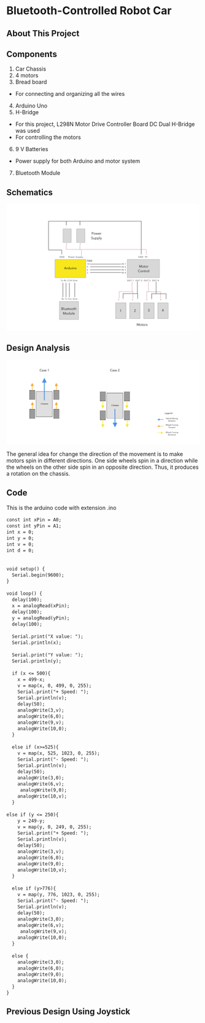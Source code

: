# Bluetooth-Controlled Robot Car

## About This Project

## Components
1. Car Chassis
2. 4 motors
3. Bread board
  * For connecting and organizing all the wires
4. Arduino Uno
5. H-Bridge
  * For this project, L298N Motor Drive Controller Board DC Dual
H-Bridge was used
  * For controlling the motors
6. 9 V Batteries
  * Power supply for both Arduino and motor system
7. Bluetooth Module

## Schematics
![optional caption text](scheme/bluetooth.jpg)

## Design Analysis
![optional caption text](scheme/mechanics1.jpg)

The general idea for change the direction of the movement is to make motors spin in different directions. One side wheels spin in a direction while the wheels on the other side spin in an opposite direction. Thus, it produces a rotation on the chassis.



## Code
This is the arduino code with extension .ino
```
const int xPin = A0;
const int yPin = A1;
int x = 0;
int y = 0;
int v = 0;
int d = 0;


void setup() {
  Serial.begin(9600);
}

void loop() {
  delay(100);
  x = analogRead(xPin);
  delay(100);
  y = analogRead(yPin);
  delay(100);

  Serial.print("X value: ");
  Serial.println(x);

  Serial.print("Y value: ");
  Serial.println(y);

  if (x <= 500){
    x = 499-x;
    v = map(x, 0, 499, 0, 255);
    Serial.print("+ Speed: ");
    Serial.println(v);
    delay(50);
    analogWrite(3,v);
    analogWrite(6,0);
    analogWrite(9,v);
    analogWrite(10,0);
  }

  else if (x>=525){
    v = map(x, 525, 1023, 0, 255);
    Serial.print("- Speed: ");
    Serial.println(v);
    delay(50);
    analogWrite(3,0);
    analogWrite(6,v);
     analogWrite(9,0);
    analogWrite(10,v);
  }

else if (y <= 250){
    y = 249-y;
    v = map(y, 0, 249, 0, 255);
    Serial.print("+ Speed: ");
    Serial.println(v);
    delay(50);
    analogWrite(3,v);
    analogWrite(6,0);
    analogWrite(9,0);
    analogWrite(10,v);
  }

  else if (y>776){
    v = map(y, 776, 1023, 0, 255);
    Serial.print("- Speed: ");
    Serial.println(v);
    delay(50);
    analogWrite(3,0);
    analogWrite(6,v);
     analogWrite(9,v);
    analogWrite(10,0);
  }

  else {
    analogWrite(3,0);
    analogWrite(6,0);      
    analogWrite(9,0);
    analogWrite(10,0);       
  }
}
```

## Previous Design Using Joystick
